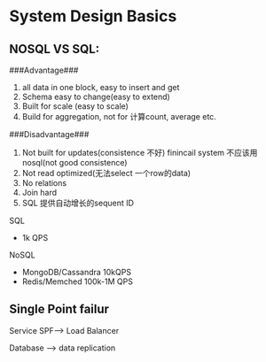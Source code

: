 # System Design Basics
## NOSQL VS SQL: 

###Advantage###

1. all data in one block, easy to insert and get
2. Schema easy to change(easy to extend)
3. Built for scale (easy to scale)
4. Build for aggregation, not for 计算count, average etc.

###Disadvantage###

1. Not built for updates(consistence 不好) finincail system 不应该用nosql(not good consistence)
2. Not read optimized(无法select 一个row的data)
3. No relations
4. Join hard
5. SQL 提供自动增长的sequent ID

SQL

- 1k QPS


NoSQL

- MongoDB/Cassandra 10kQPS
- Redis/Memched 100k-1M QPS

## Single Point failur
Service SPF--> Load Balancer

Database --> data replication